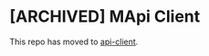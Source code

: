 # [ARCHIVED] MApi Client

This repo has moved to [api-client](https://github.com/mx-space/core/blob/master/packages/api-client).